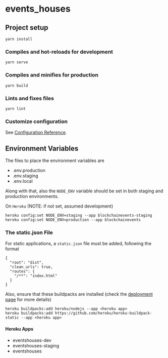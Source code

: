 # events_houses

## Project setup
```
yarn install
```

### Compiles and hot-reloads for development
```
yarn serve
```

### Compiles and minifies for production
```
yarn build
```

### Lints and fixes files
```
yarn lint
```

### Customize configuration
See [Configuration Reference](https://cli.vuejs.org/config/).

## Environment Variables

The files to place the environment variables are

* .env.production
* .env.staging
* .env.local

Along with that, also the `NODE_ENV` variable should be set in both staging and production environments.

On `Heroku` (NOTE: if not set, assumed development)
```
heroku config:set NODE_ENV=staging --app blockchainevents-staging
heroku config:set NODE_ENV=production --app blockchainevents
```

### The static.json File

For static applications, a `static.json` file must be added, following the format
```
{
  "root": "dist",
  "clean_urls": true,
  "routes": {
    "/**": "index.html"
  }
}
```

Also, ensure that these buildpacks are installed (check the [deployment page][1] for more details)

```
heroku buildpacks:add heroku/nodejs --app <heroku app>
heroku buildpacks:add https://github.com/heroku/heroku-buildpack-static --app <heroku app>
```

#### Heroku Apps

* eventshouses-dev
* eventshouses-staging
* eventshouses

[1]: https://cli.vuejs.org/guide/deployment.html#heroku
